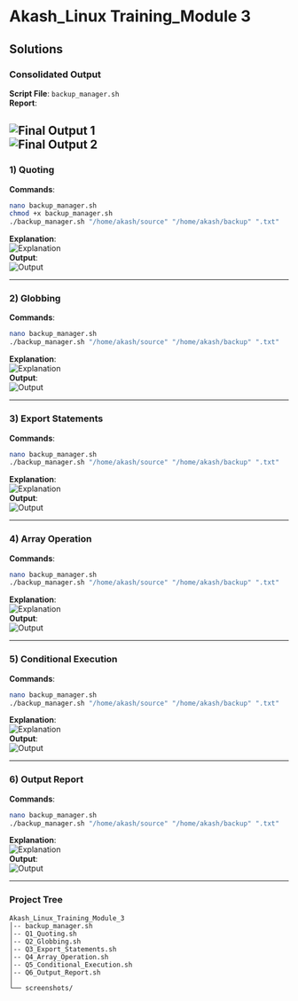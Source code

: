 
# Akash_Linux Training_Module 3

## Solutions

### Consolidated Output

**Script File**: `backup_manager.sh`  
**Report**:  

![Final Output 1](screenshots/Module3FinalOutput1.jpg)  
![Final Output 2](screenshots/Module3FinalOutput2.jpg)  
-----

### 1) Quoting
**Commands**:
```bash
nano backup_manager.sh
chmod +x backup_manager.sh
./backup_manager.sh "/home/akash/source" "/home/akash/backup" ".txt"
```
**Explanation**:  
![Explanation](screenshots/Module3Explanation1.jpg)  
**Output**:  
![Output](screenshots/Module3Output1.jpg)  

---

### 2) Globbing
**Commands**:
```bash
nano backup_manager.sh
./backup_manager.sh "/home/akash/source" "/home/akash/backup" ".txt"
```
**Explanation**:  
![Explanation](screenshots/Module3Explanation2.jpg)  
**Output**:  
![Output](screenshots/Module3Output2.jpg)  

---

### 3) Export Statements
**Commands**:
```bash
nano backup_manager.sh
./backup_manager.sh "/home/akash/source" "/home/akash/backup" ".txt"
```
**Explanation**:  
![Explanation](screenshots/Module3Explanation3.jpg)  
**Output**:  
![Output](screenshots/Module3Output3.jpg)  

---

### 4) Array Operation
**Commands**:
```bash
nano backup_manager.sh
./backup_manager.sh "/home/akash/source" "/home/akash/backup" ".txt"
```
**Explanation**:  
![Explanation](screenshots/Module3Explanation4.jpg)  
**Output**:  
![Output](screenshots/Module3Output4.jpg)  

---

### 5) Conditional Execution
**Commands**:
```bash
nano backup_manager.sh
./backup_manager.sh "/home/akash/source" "/home/akash/backup" ".txt"
```
**Explanation**:  
![Explanation](screenshots/Module3Explanation5.jpg)  
**Output**:  
![Output](screenshots/Module3Output5.jpg)  

---

### 6) Output Report
**Commands**:
```bash
nano backup_manager.sh
./backup_manager.sh "/home/akash/source" "/home/akash/backup" ".txt"
```
**Explanation**:  
![Explanation](screenshots/Module3Explanation6.jpg)  
**Output**:  
![Output](screenshots/Module3Output6.jpg)  

---

### Project Tree
```
Akash_Linux_Training_Module_3
│-- backup_manager.sh
│-- Q1_Quoting.sh
│-- Q2_Globbing.sh
│-- Q3_Export_Statements.sh
│-- Q4_Array_Operation.sh
│-- Q5_Conditional_Execution.sh
│-- Q6_Output_Report.sh
│
└── screenshots/

